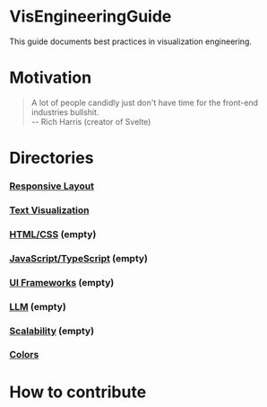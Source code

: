 # VisEngineeringGuide
This guide documents best practices in visualization engineering.

# Motivation
> A lot of people candidly just don't have time for the front-end industries bullshit. <br> -- Rich Harris (creator of Svelte)

# Directories
### [**Responsive Layout**](responsive-layout/README.md)
### [**Text Visualization**](text-vis/README.md)
### [**HTML/CSS**](html-css/README.md) (empty)
### [**JavaScript/TypeScript**](javascript-typescript/README.md) (empty)
### [**UI Frameworks**](UI-frameworks/README.md) (empty)
### [**LLM**](llm/README.md) (empty)
### [**Scalability**](scalability/README.md) (empty)
### [**Colors**](colors/README.md)
# How to contribute

